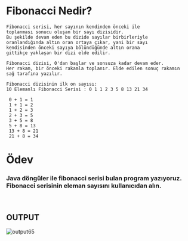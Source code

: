 # Fibonacci Nedir?
```
Fibonacci serisi, her sayının kendinden önceki ile
toplanması sonucu oluşan bir sayı dizisidir.
Bu şekilde devam eden bu dizide sayılar birbirleriyle
oranlandığında altın oran ortaya çıkar, yani bir sayı
kendisinden önceki sayıya bölündüğünde altın orana
gittikçe yaklaşan bir dizi elde edilir.

Fibonacci dizisi, 0'dan başlar ve sonsuza kadar devam eder.
Her rakam, bir önceki rakamla toplanır. Elde edilen sonuç rakamın
sağ tarafına yazılır.

Fibonacci dizisinin ilk on sayısı:
10 Elemanlı Fibonacci Serisi : 0 1 1 2 3 5 8 13 21 34

 0 + 1 = 1
 1 + 1 = 2
 1 + 2 = 3
 2 + 3 = 5
 3 + 5 = 8
 5 + 8 = 13
 13 + 8 = 21
 21 + 8 = 34
```

# Ödev
### Java döngüler ile fibonacci serisi bulan program yazıyoruz. Fibonacci serisinin eleman sayısını kullanıcıdan alın.

<br>

## **OUTPUT**
![output65](https://user-images.githubusercontent.com/74976052/132408266-2935ac6b-acc3-4bc2-80f3-30849ed38aa6.png)